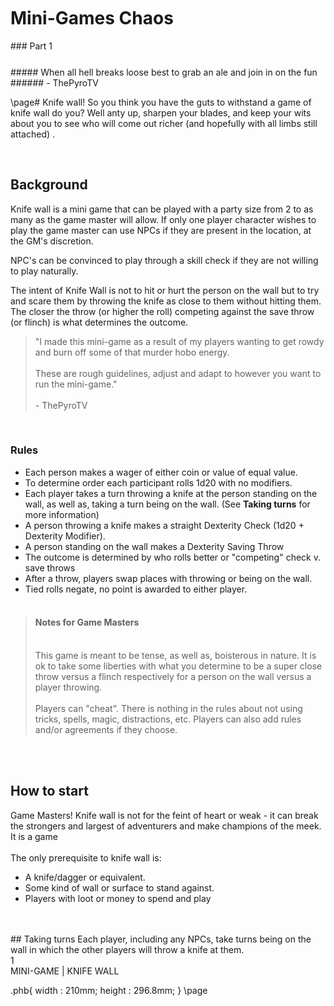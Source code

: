 <style>
  .phb#p1{ text-align:center; }
  .phb#p1:after{ display:none; }
  .phb#p2 { counter-reset:phb-page-numbers; }
  .phb:nth-child(2n) .pageNumber { left: inherit !important; right: 2px !important; }
  .phb:nth-child(2n+1) .pageNumber { right: inherit !important; left: 2px !important; }
  .phb:nth-child(2n)::after { transform: scaleX(1); }
  .phb:nth-child(2n+1)::after { transform: scaleX(-1); }
  .phb:nth-child(2n) .footnote { left: inherit; text-align: right; }
  .phb:nth-child(2n+1) .footnote { left: 80px; text-align: left; }
</style>

<div style='margin-top:450px;'></div>

# Mini-Games Chaos
<div class='wide'>
### Part 1
</div>
<div style='margin-top:25px'></div>
<div class='wide'>
##### When all hell breaks loose best to grab an ale and join in on the fun
###### - ThePyroTV
</div>

\page# Knife wall!
So you think you have the guts to withstand a game of knife wall do you? Well anty up, sharpen your blades, and keep your wits about you to see who will come out richer (and hopefully with all limbs still attached) .

<br/>

## Background

Knife wall is a mini game that can be played with a party size from 2 to as many as the game master will allow. If only one player character wishes to play the game master can use NPCs if they are present in the location, at the GM's discretion.

NPC's can be convinced to play through a skill check if they are not willing to play naturally. 

The intent of Knife Wall is not to hit or hurt the person on the wall but to try and scare them by throwing the knife as close to them without hitting them. The closer the throw (or higher the roll) competing against the save throw (or flinch) is what determines the outcome.

> "I made this mini-game as a result of my players wanting to get rowdy and burn off some of that murder hobo energy.
> <br/><br/>
> These are rough guidelines, adjust and adapt to however you want to run the mini-game."
> <br/><br/>
> \- ThePyroTV

<br/>

### Rules
* Each person makes a wager of either coin or value of equal value.
* To determine order each participant rolls 1d20 with no modifiers.
* Each player takes a turn throwing a knife at the person standing on the wall, as well as, taking a turn being on the wall. (See **Taking turns** for more information)
* A person throwing a knife makes a straight Dexterity Check (1d20 + Dexterity Modifier). 
* A person standing on the wall makes a Dexterity Saving Throw
* The outcome is determined by who rolls better or "competing" check v. save throws
* After a throw, players swap places with throwing or being on the wall.
* Tied rolls negate, no point is awarded to either player.
<br/><br/>

> #### Notes for Game Masters
> <br/> 
> This game is meant to be tense, as well as, boisterous in nature. It is ok to take some liberties with what you determine to be a super close throw versus a flinch respectively for a person on the wall versus a player throwing. 
> <br/>
> <br/>
> Players can "cheat". There is nothing in the rules about not using tricks, spells, magic, distractions, etc.
> Players can also add rules and/or agreements if they choose. 

<br/><br/>

## How to start
Game Masters! Knife wall is not for the feint of heart or weak - it can break the strongers and largest of adventurers and make champions of the meek. It is a game 
<br/><br/>
The only prerequisite to knife wall is:
* A knife/dagger or equivalent.
* Some kind of wall or surface to stand against. 
* Players with loot or money to spend and play
<br/>

<br/>
## Taking turns
Each player, including any NPCs, take turns being on the wall in which the other players will throw a knife at them.

<div class='pageNumber'>1</div>
<div class='footnote'>MINI-GAME | KNIFE WALL</div>
<style><style>
  .phb{ background : white;}
  .phb img{ display : none;}
  .phb hr+blockquote{background : white;}
</style>

  .phb{
    width : 210mm;
    height : 296.8mm;
  }
</style>
\page
